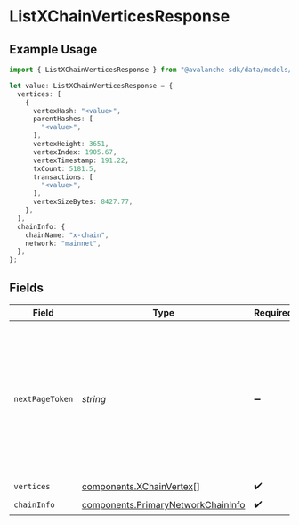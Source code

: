 # ListXChainVerticesResponse

## Example Usage

```typescript
import { ListXChainVerticesResponse } from "@avalanche-sdk/data/models/components";

let value: ListXChainVerticesResponse = {
  vertices: [
    {
      vertexHash: "<value>",
      parentHashes: [
        "<value>",
      ],
      vertexHeight: 3651,
      vertexIndex: 1905.67,
      vertexTimestamp: 191.22,
      txCount: 5181.5,
      transactions: [
        "<value>",
      ],
      vertexSizeBytes: 8427.77,
    },
  ],
  chainInfo: {
    chainName: "x-chain",
    network: "mainnet",
  },
};
```

## Fields

| Field                                                                                                                                  | Type                                                                                                                                   | Required                                                                                                                               | Description                                                                                                                            |
| -------------------------------------------------------------------------------------------------------------------------------------- | -------------------------------------------------------------------------------------------------------------------------------------- | -------------------------------------------------------------------------------------------------------------------------------------- | -------------------------------------------------------------------------------------------------------------------------------------- |
| `nextPageToken`                                                                                                                        | *string*                                                                                                                               | :heavy_minus_sign:                                                                                                                     | A token, which can be sent as `pageToken` to retrieve the next page. If this field is omitted or empty, there are no subsequent pages. |
| `vertices`                                                                                                                             | [components.XChainVertex](../../models/components/xchainvertex.md)[]                                                                   | :heavy_check_mark:                                                                                                                     | N/A                                                                                                                                    |
| `chainInfo`                                                                                                                            | [components.PrimaryNetworkChainInfo](../../models/components/primarynetworkchaininfo.md)                                               | :heavy_check_mark:                                                                                                                     | N/A                                                                                                                                    |